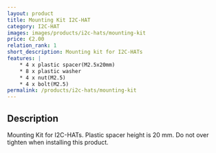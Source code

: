 ```yaml
---
layout: product
title: Mounting Kit I2C-HAT
category: I2C-HAT
images: images/products/i2c-hats/mounting-kit
price: €2.00
relation_rank: 1
short_description: Mounting kit for I2C-HATs
features: |
    * 4 x plastic spacer(M2.5x20mm)
    * 8 x plastic washer
    * 4 x nut(M2.5)
    * 4 x bolt(M2.5)
permalink: /products/i2c-hats/mounting-kit
---
```



## Description

Mounting Kit for I2C-HATs. Plastic spacer height is 20 mm.
Do not over tighten when installing this product.